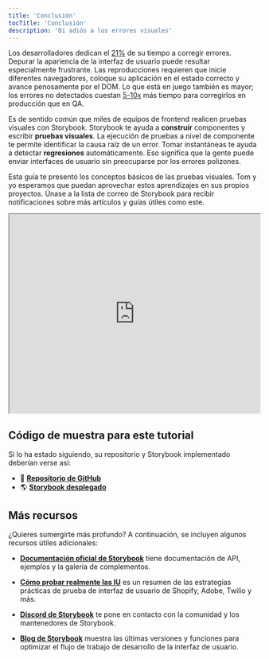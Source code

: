 ```yaml
---
title: 'Conclusión'
tocTitle: 'Conclusión'
description: 'Di adiós a los errores visuales'
---
```


Los desarrolladores dedican el [21%](https://ieeexplore.ieee.org/document/895984) de su tiempo a corregir errores. Depurar la apariencia de la interfaz de usuario puede resultar especialmente frustrante. Las reproducciones requieren que inicie diferentes navegadores, coloque su aplicación en el estado correcto y avance penosamente por el DOM. Lo que está en juego también es mayor; los errores no detectados cuestan [5-10x](https://www.cs.umd.edu/projects/SoftEng/ESEG/papers/82.78.pdf) más tiempo para corregirlos en producción que en QA.

Es de sentido común que miles de equipos de frontend realicen pruebas visuales con Storybook. Storybook te ayuda a **construir** componentes y escribir **pruebas visuales**. La ejecución de pruebas a nivel de componente te permite identificar la causa raíz de un error. Tomar instantáneas te ayuda a detectar **regresiones** automáticamente. Eso significa que la gente puede enviar interfaces de usuario sin preocuparse por los errores polizones.

Esta guía te presentó los conceptos básicos de las pruebas visuales. Tom y yo esperamos que puedan aprovechar estos aprendizajes en sus propios proyectos. Únase a la lista de correo de Storybook para recibir notificaciones sobre más artículos y guías útiles como este.

<iframe style="height:400px;width:100%;max-width:800px;margin:0px auto;" src="https://upscri.be/d42fc0?as_embed"></iframe>

## Código de muestra para este tutorial

Si lo ha estado siguiendo, su repositorio y Storybook implementado deberían verse así:

- 📕 [**Repositorio de GitHub**](https://github.com/chromaui/learnstorybook-visual-testing-code)
- 🌎 [**Storybook desplegado**](https://6070d9288779ab00214a9831-oymqxvbejc.chromatic.com/?path=/story/commentlist--paginated)

## Más recursos

¿Quieres sumergirte más profundo? A continuación, se incluyen algunos recursos útiles adicionales:

- [**Documentación oficial de Storybook**](https://storybook.js.org/docs/react/get-started/introduction) tiene documentación de API, ejemplos y la galería de complementos.

- [**Cómo probar realmente las IU**](https://storybook.js.org/blog/how-to-actually-test-uis/) es un resumen de las estrategias prácticas de prueba de interfaz de usuario de Shopify, Adobe, Twilio y más.

- [**Discord de Storybook**](https://discord.gg/UUt2PJb) te pone en contacto con la comunidad y los mantenedores de Storybook.

- [**Blog de Storybook**](https://storybook.js.org/blog) muestra las últimas versiones y funciones para optimizar el flujo de trabajo de desarrollo de la interfaz de usuario.
